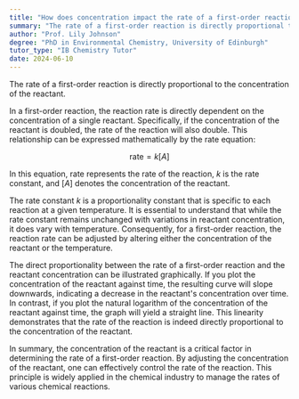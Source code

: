 ```yaml
---
title: "How does concentration impact the rate of a first-order reaction?"
summary: "The rate of a first-order reaction is directly proportional to the concentration of the reactant."
author: "Prof. Lily Johnson"
degree: "PhD in Environmental Chemistry, University of Edinburgh"
tutor_type: "IB Chemistry Tutor"
date: 2024-06-10
---
```


The rate of a first-order reaction is directly proportional to the concentration of the reactant.

In a first-order reaction, the reaction rate is directly dependent on the concentration of a single reactant. Specifically, if the concentration of the reactant is doubled, the rate of the reaction will also double. This relationship can be expressed mathematically by the rate equation:

$$
\text{rate} = k[A]
$$

In this equation, $\text{rate}$ represents the rate of the reaction, $k$ is the rate constant, and $[A]$ denotes the concentration of the reactant.

The rate constant $k$ is a proportionality constant that is specific to each reaction at a given temperature. It is essential to understand that while the rate constant remains unchanged with variations in reactant concentration, it does vary with temperature. Consequently, for a first-order reaction, the reaction rate can be adjusted by altering either the concentration of the reactant or the temperature.

The direct proportionality between the rate of a first-order reaction and the reactant concentration can be illustrated graphically. If you plot the concentration of the reactant against time, the resulting curve will slope downwards, indicating a decrease in the reactant's concentration over time. In contrast, if you plot the natural logarithm of the concentration of the reactant against time, the graph will yield a straight line. This linearity demonstrates that the rate of the reaction is indeed directly proportional to the concentration of the reactant.

In summary, the concentration of the reactant is a critical factor in determining the rate of a first-order reaction. By adjusting the concentration of the reactant, one can effectively control the rate of the reaction. This principle is widely applied in the chemical industry to manage the rates of various chemical reactions.
    